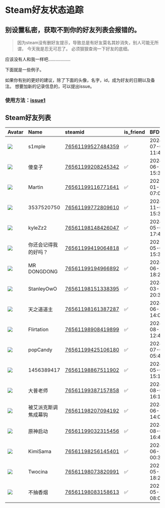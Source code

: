 # Steam好友状态追踪
## 别设置私密，获取不到你的好友列表会报错的。

> 因为steam没有删好友提示，导致总是有好友莫名其妙消失，别人可能无所谓，
> 今天我是忍无可忍了。 必须狠狠查询一下好友的底细。

应该没有人和我一样吧………………

下面就是一些例子。

如果你有别的更好的建议，除了下面的头像，名字，id，成为好友的日期以及备注。 想要加新的记录信息的，可以提出issue。

### 使用方法：[issue1](https://github.com/systemannounce/SteamFriends/issues/1)



## Steam好友列表
| Avatar                                                                            | Name        | steamid                                                                     | is_friend   | BFD                 | removed_time   | Remark   |
|:----------------------------------------------------------------------------------|:------------|:----------------------------------------------------------------------------|:------------|:--------------------|:---------------|:---------|
| ![](https://avatars.steamstatic.com/d9e413ca0c594c9cb7988555eb0f55706a86b2bd.jpg) | s1mple      | [76561199527484359](https://steamcommunity.com/profiles/76561199527484359/) | ✅           | 2024-07-04 11:40:02 |                |          |
| ![](https://avatars.steamstatic.com/ccd744edbb55a43da7f2d094a9c41949205ab8e9.jpg) | 傻皇子         | [76561199208245342](https://steamcommunity.com/profiles/76561199208245342/) | ✅           | 2024-06-27 15:36:06 |                |          |
| ![](https://avatars.steamstatic.com/b02b43479c87845ce3d59a0b7d2ae853e7b9936b.jpg) | Martin      | [76561199116771641](https://steamcommunity.com/profiles/76561199116771641/) | ✅           | 2025-01-26 07:03:02 |                |          |
| ![](https://avatars.steamstatic.com/3c879d7b93cec6e060ae9e40eafe32d03ed5f64b.jpg) | 3537520750  | [76561199772809610](https://steamcommunity.com/profiles/76561199772809610/) | ✅           | 2024-11-04 15:37:38 |                |          |
| ![](https://avatars.steamstatic.com/455308450c001ba24b827843093c81078b2d2042.jpg) | kyleZz2     | [76561198148426047](https://steamcommunity.com/profiles/76561198148426047/) | ✅           | 2024-05-07 17:41:15 |                |          |
| ![](https://avatars.steamstatic.com/eba2a3f12b4d7039ca47851cd8c24412da929244.jpg) | 你还会记得我的好吗？  | [76561199419064818](https://steamcommunity.com/profiles/76561199419064818/) | ✅           | 2025-05-07 15:35:39 |                |          |
| ![](https://avatars.steamstatic.com/f2eca8d585fdc2d0d5e7abd8c22437506a89642c.jpg) | MR DONGDONG | [76561199194966892](https://steamcommunity.com/profiles/76561199194966892/) | ✅           | 2024-06-29 18:26:29 |                |          |
| ![](https://avatars.steamstatic.com/71901004b276026f74ee7f559e048f8793c9c655.jpg) | StanleyOwO  | [76561198151338395](https://steamcommunity.com/profiles/76561198151338395/) | ✅           | 2024-03-14 20:35:59 |                |          |
| ![](https://avatars.steamstatic.com/97640c65e43b1d5b0aed3250efa9ad083b143f26.jpg) | 天之道道主       | [76561198161387287](https://steamcommunity.com/profiles/76561198161387287/) | ✅           | 2024-06-27 14:09:25 |                |          |
| ![](https://avatars.steamstatic.com/a8ecd9282d2f3b0eafa58bf71eec5da4b8de05e2.jpg) | Flirtation  | [76561198908419899](https://steamcommunity.com/profiles/76561198908419899/) | ✅           | 2024-08-29 12:46:52 |                |          |
| ![](https://avatars.steamstatic.com/0ed728c731796392670f9b2bbea0d1e35969aca6.jpg) | popCandy    | [76561199425106180](https://steamcommunity.com/profiles/76561199425106180/) | ✅           | 2024-07-09 05:47:30 |                |          |
| ![](https://avatars.steamstatic.com/fef49e7fa7e1997310d705b2a6158ff8dc1cdfeb.jpg) | 1456389417  | [76561198867511902](https://steamcommunity.com/profiles/76561198867511902/) | ✅           | 2024-05-05 15:19:32 |                |          |
| ![](https://avatars.steamstatic.com/d2b6e4bc3e902e33f886be6f0cc206b73992f40d.jpg) | 大普老师        | [76561199387157858](https://steamcommunity.com/profiles/76561199387157858/) | ✅           | 2024-08-06 16:10:17 |                |          |
| ![](https://avatars.steamstatic.com/40648b8a7f53f2acc1ead289c49f59545c702cf2.jpg) | 被艾派克斯调焦成幕钩  | [76561198207094192](https://steamcommunity.com/profiles/76561198207094192/) | ✅           | 2024-06-18 14:07:22 |                |          |
| ![](https://avatars.steamstatic.com/d7fa05926d6b7e58bc798bc6d78d0152abf1c5e6.jpg) | 原神启动        | [76561199032315456](https://steamcommunity.com/profiles/76561199032315456/) | ✅           | 2024-08-06 16:47:04 |                |          |
| ![](https://avatars.steamstatic.com/22b3f600b365cce231fa3ae5377750f1dcda58de.jpg) | KimiSama    | [76561198256145401](https://steamcommunity.com/profiles/76561198256145401/) | ✅           | 2024-06-28 00:36:01 |                |          |
| ![](https://avatars.steamstatic.com/de7aed4299406a52b01b0fc087ec5eb1d380b7e7.jpg) | Twocina     | [76561198073820991](https://steamcommunity.com/profiles/76561198073820991/) | ✅           | 2025-05-25 18:20:25 |                |          |
| ![](https://avatars.steamstatic.com/b568381359c1da92ea24e67776165293c07264a5.jpg) | 不抽香烟        | [76561198083158613](https://steamcommunity.com/profiles/76561198083158613/) | ✅           | 2025-05-28 08:08:24 |                |          |
